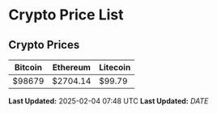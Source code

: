 # Crypto Price List

## Crypto Prices
| Bitcoin | Ethereum | Litecoin |
| ------- | -------- | -------- |
| $98679 | $2704.14 | $99.79 |
**Last Updated:** 2025-02-04 07:48 UTC
**Last Updated:** $DATE$
